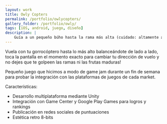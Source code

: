 ```yaml
---
layout: work
title: Owly Copters
permalink: /portfolio/owlycopters/
gallery_folder: /portfolio/owly/
tags: [iOS, android, juego, diseño]
description: |
    Guía a un pequeño búho hasta la rama más alta (cuidado: altamente adictivo!). Con logros y ránkings integrados en Google Play y Game center.
---
```


Vuela con tu gorrocóptero hasta lo más alto balanceándote de lado a lado, toca la pantalla en el momento exacto para cambiar tu dirección de vuelo y no dejes que te golpeen las ramas ni las frutas maduras!

Pequeño juego que hicimos a modo de game jam durante un fin de semana para probar la integración con las plataformas de juegos de cada market. 

Características:

* Desarrollo multiplataforma mediante Unity
* Integración con Game Center y Google Play Games para logros y rankings
* Publicación en redes sociales de puntuaciones
* Estética retro 8-bits